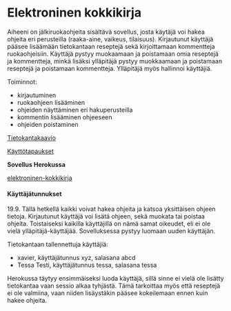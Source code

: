 # Elektroninen kokkikirja

Aiheeni on jälkiruokaohjeita sisältävä sovellus, josta käytäjä voi hakea ohjeita eri perusteilla 
(raaka-aine, vaikeus, tilaisuus). Kirjautunut käyttäjä pääsee lisäämään tietokantaan reseptejä sekä 
kirjoittamaan kommentteja ruokaohjeisiin. Käyttäjä pystyy muokaamaan ja poistamaan omia reseptejä ja kommentteja, minkä lisäksi ylläpitäjä pystyy muokkaamaan ja poistamaan reseptejä ja poistamaan kommentteja. Ylläpitäjä myös hallinnoi käyttäjiä. 

Toiminnot:
- kirjautuminen
- ruokaohjeen lisääminen
- ohjeiden näyttäminen eri hakuperusteilla
- kommentin lisääminen ohjeeseen
- ohjeiden poistaminen

[Tietokantakaavio](https://github.com/IidaHamalainen/elektroninen-kokkikirja/blob/master/dokumentaatio/kuvat/tietokantakaavio.png)

[Käyttötapaukset](https://github.com/IidaHamalainen/elektroninen-kokkikirja/blob/master/dokumentaatio/K%C3%A4ytt%C3%B6tapaukset.md)

**Sovellus Herokussa**

[elektroninen-kokkikirja](https://elektroninen-kokkikirja.herokuapp.com/)

#### Käyttäjätunnukset
19.9. Tällä hetkellä kaikki voivat hakea ohjeita ja katsoa yksittäisen ohjeen tietoja. Kirjautunut käyttäjä voi lisätä ohjeen, sekä muokata tai poistaa ohjeita. Toistaiseksi kaikilla käyttäjillä on nämä samat oikeudet, eli ei ole vielä ylläpitäjä-käyttäjää. Sovelluksessa pystyy luomaan uuden käyttäjän.

Tietokantaan tallennettuja käyttäjiä:
- xavier, käyttäjätunnus xyz, salasana abcd
- Tessa Testi, käyttäjätunnus tessa, salasana tessa

Herokussa täytyy ensimmäiseksi luoda käyttäjä, sillä sinne ei vielä ole lisätty tietokantaa vaan sessio alkaa tyhjästä. Tämä tarkoittaa myös että reseptejä ei ole valmiina, vaan niiden lisäystäkin pääsee kokeilemaan ennen kuin hakee ohjeita.


